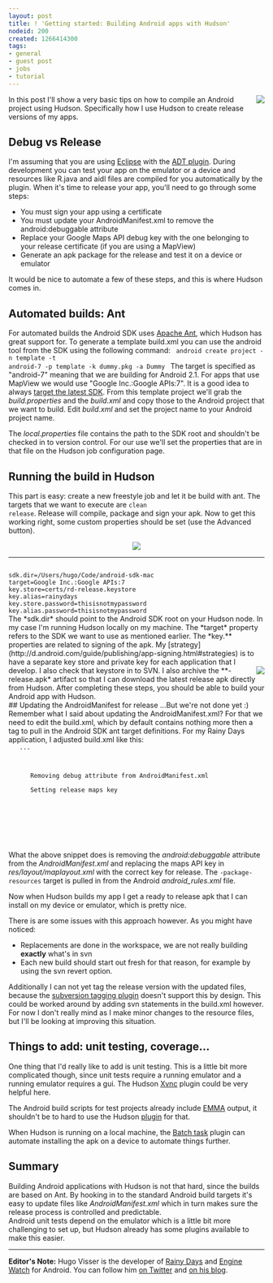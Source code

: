 ```yaml
---
layout: post
title: ! 'Getting started: Building Android apps with Hudson'
nodeid: 200
created: 1266414300
tags:
- general
- guest post
- jobs
- tutorial
---
```

<img src="/sites/default/files/hvisser_android_project.png" align="right"/>In this post I'll show a very basic tips on how to compile an Android project using Hudson. Specifically how  I use Hudson to create release versions of my apps.

Debug vs Release
----------------
I'm assuming that you are using <a id="aptureLink_s44SkgAX9H" href="http://en.wikipedia.org/wiki/Eclipse%20%28software%29">Eclipse</a> with the <a id="aptureLink_MtfIHO5Nxu" href="http://developer.android.com/guide/developing/tools/adt.html">ADT plugin</a>. During development you can test your app on the emulator or a device and resources like R.java and aidl files are compiled for you automatically by the plugin. When it's time to release your app, you'll need to go through some steps:

* You must sign your app using a certificate
* You must update your AndroidManifest.xml to remove the android:debuggable attribute
* Replace your Google Maps API debug key with the one belonging to your release certificate (if you are using a MapView)
* Generate an apk package for the release and test it on a device or emulator

It would be nice to automate a few of these steps, and this is where Hudson comes in.

Automated builds: Ant
---------------------
For automated builds the Android SDK uses <a id="aptureLink_THdW39aNW6" href="http://en.wikipedia.org/wiki/Apache%20Ant">Apache Ant</a>, which Hudson has great support for. To generate a template build.xml you can use the android tool from the SDK using the following command:
<code linenumbers=off>
android create project -n template -t android-7 -p template -k dummy.pkg -a Dummy
</code>
The target is specified as "android-7" meaning that we are building for Android 2.1. For apps that use MapView we would use "Google Inc.:Google APIs:7". It is a good idea to always [target the latest SDK](http://d.android.com/guide/practices/screens_support.html#strategies). From this template project we'll grab the *build.properties* and the *build.xml* and copy those to the Android project that we want to build. Edit *build.xml* and set the project name to your Android project name. 

The *local.properties* file contains the path to the SDK root and shouldn't be checked in to version control. For our use we'll set the properties that are in that file on the Hudson job configuration page.

## Running the build in Hudson
This part is easy: create a new freestyle job and let it be build with ant. The targets that we want to execute are <code>clean release</code>. Release will compile, package and sign your apk. Now to get this working right, some custom properties should be set (use the Advanced button).

<center><img src="/sites/default/files/hvisser_android_properties.png"/></center>

----
<code>
sdk.dir=/Users/hugo/Code/android-sdk-mac
target=Google Inc.:Google APIs:7
key.store=certs/rd-release.keystore
key.alias=rainydays
key.store.password=thisisnotmypassword
key.alias.password=thisisnotmypassword
</code>
The *sdk.dir* should point to the Android SDK root on your Hudson node. In my case I'm running Hudson locally on my machine.  The *target* property refers to the SDK we want to use as mentioned earlier.  The *key.** properties are related to signing of the apk. My [strategy](http://d.android.com/guide/publishing/app-signing.html#strategies) is to have a separate key store and private key for each application that I develop. <img src="/sites/default/files/hvisser_android_archive.png" align="right"/> I also check that keystore in to SVN. I also archive the **-release.apk* artifact so that I can download the latest release apk directly from Hudson.  After completing these steps, you should be able to build your Android app with Hudson. 

<br clear="all"/>
## Updating the AndroidManifest for release
...But we're not done yet :) Remember what I said about updating the AndroidManifest.xml? For that we need to edit the build.xml, which by default contains nothing more then a <code><setup/></code> tag to pull in the Android SDK ant target definitions. For my Rainy Days application, I adjusted build.xml like this:
<code>
   ...
   <setup />	
   <property environment="env"/>
   <target name="preprocess" if="env.BUILD_TAG">
      <echo>Removing debug attribute from AndroidManifest.xml</echo>
      <replaceregexp file="AndroidManifest.xml" match="android:debuggable=&quot;.*?&quot;" replace=""/>
      <echo>Setting release maps key</echo>
      <replaceregexp file="res/layout/maplayout.xml" match="android:apiKey=&quot;.*?&quot;" replace="android:apiKey=&quot;XXXXXXXXXXXXXXXXXXXXXXXXXXXXXXXXXXXXXXX&quot;"/>			
   </target>
	
   <!-- this target is only hooking release processing of the manifest -->
   <target name="-package-resources" depends="preprocess, android_rules.-package-resources">
   </target>
</code>

What the above snippet does is removing the *android:debuggable* attribute from the *AndroidManifest.xml* and replacing the maps API key in *res/layout/maplayout.xml* with the correct key for release. The <code>-package-resources</code> target is pulled in from the Android *android_rules.xml* file.

Now when Hudson builds my app I get a ready to release apk that I can install on my device or emulator, which is pretty nice.

There is are some issues with this approach however. As you might have noticed:

* Replacements are done in the workspace, we are not really building __exactly__ what's in svn
* Each new build should start out fresh for that reason, for example by using the svn revert option.

Additionally I can not yet tag the release version with the updated files, because the [subversion tagging plugin](http://wiki.hudson-ci.org/display/HUDSON/Subversion+Tagging+Plugin) doesn't support this by design. This could be worked around by adding svn statements in the build.xml however.  For now I don't really mind as I make minor changes to the resource files, but I'll be looking at improving this situation.

## Things to add: unit testing, coverage...
One thing that I'd really like to add is unit testing. This is a little bit more complicated though, since unit tests require a running emulator and a running emulator requires a gui. The Hudson [Xvnc](http://wiki.hudson-ci.org/display/HUDSON/Xvnc+Plugin) plugin could be very helpful here.

The Android build scripts for test projects already include [EMMA](http://emma.sourceforge.net/) output, it shouldn't be to hard to use the Hudson [plugin](http://wiki.hudson-ci.org/display/HUDSON/Emma+Plugin) for that.

When Hudson is running on a local machine, the [Batch task](http://wiki.hudson-ci.org/display/HUDSON/Batch+Task+Plugin) plugin can automate installing the apk on a device to automate things further.

## Summary
Building Android applications with Hudson is not that hard, since the builds are based on Ant. By hooking in to the standard Android build targets it's easy to update files like *AndroidManifest.xml* which in turn makes sure the release process is controlled and predictable.  
Android unit tests depend on the emulator which is a little bit more challenging to set up, but Hudson already has some plugins available to make this easier.

----
**Editor's Note:** Hugo Visser is the developer of [Rainy Days](http://code.neenbedankt.com/my-first-published-android-app-rainy-days) and [Engine Watch](http://code.neenbedankt.com/monitor-your-app-engine-application-from-your) for Android. You can
follow him [on Twitter](http://twitter.com/botteaap) and [on his blog](http://code.neenbedankt.com).
<!--break-->

